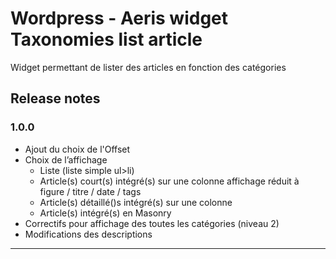 Wordpress - Aeris widget Taxonomies list article
===

Widget permettant de lister des articles en fonction des catégories

## Release notes
### 1.0.0

- Ajout du choix de l'Offset
- Choix de l’affichage 
    - Liste (liste simple ul>li)
    - Article(s) court(s) intégré(s) sur une colonne affichage réduit à figure / titre / date / tags
    - Article(s) détaillé()s intégré(s) sur une colonne
    - Article(s) intégré(s) en Masonry
- Correctifs pour affichage des toutes les catégories (niveau 2)
- Modifications des descriptions


---------------